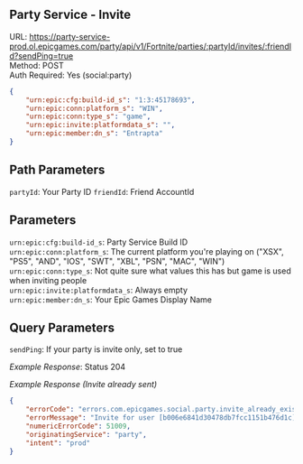## Party Service - Invite

URL: https://party-service-prod.ol.epicgames.com/party/api/v1/Fortnite/parties/:partyId/invites/:friendId?sendPing=true \
Method: POST \
Auth Required: Yes (social:party)

```json
{
    "urn:epic:cfg:build-id_s": "1:3:45178693",
    "urn:epic:conn:platform_s": "WIN",
    "urn:epic:conn:type_s": "game",
    "urn:epic:invite:platformdata_s": "",
    "urn:epic:member:dn_s": "Entrapta"
}
```

## Path Parameters

`partyId`: Your Party ID
`friendId`: Friend AccountId

## Parameters

`urn:epic:cfg:build-id_s`: Party Service Build ID <br/>
`urn:epic:conn:platform_s`: The current platform you're playing on ("XSX", "PS5", "AND", "IOS", "SWT", "XBL", "PSN", "MAC", "WIN") <br/>
`urn:epic:conn:type_s`: Not quite sure what values this has but game is used when inviting people <br/>
`urn:epic:invite:platformdata_s`: Always empty <br/>
`urn:epic:member:dn_s`: Your Epic Games Display Name

## Query Parameters

`sendPing`: If your party is invite only, set to true

_Example Response_: Status 204

_Example Response (Invite already sent)_

```json
{
	"errorCode": "errors.com.epicgames.social.party.invite_already_exists",
	"errorMessage": "Invite for user [b006e6841d30478db7fcc1151b476d1c] to party [bc70d384c4fa41249e77342cfbbab56b] already exists.",
	"numericErrorCode": 51009,
	"originatingService": "party",
	"intent": "prod"
}
```